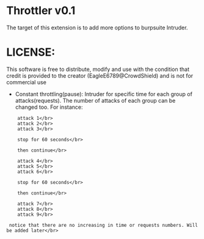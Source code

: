 # Throttler v0.1</br>

The target of this extension is to add more options to burpsuite Intruder.</br>

# LICENSE:

This software is free to distribute, modify and use with the condition that credit is provided to the creator (EagleE6789@CrowdShield) and is not for commercial use

<ul><li>Constant throttling(pause): Intruder for specific time for each group of attacks(requests). The number of attacks of each group can be changed too. For instance:</br> </li></ul>

        
        attack 1</br>
        attack 2</br>
        attack 3</br>

        stop for 60 seconds</br>
    
        then continue</br>

        attack 4</br>
        attack 5</br>
        attack 6</br>

        stop for 60 seconds</br>
    
        then continue</br>

        attack 7</br>
        attack 8</br>
        attack 9</br>
        
     notice that there are no increasing in time or requests numbers. Will be added later</br>
